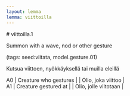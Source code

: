 ```yaml
---
layout: lemma
lemma: viittoilla
---
```


<div class="sense">
# <span class="sensename">viittoilla.1</span>

<span class="description">Summon with a wave, nod or other gesture</span>

(tags: seed:viitata, model.gesture.01)

<span class="description">Kutsua viittoen, nyökkäyksellä tai muilla eleillä</span>



A0 | Creature who gestures |   | Olio, joka viittoo |  
A1 | Creature gestured at |   | Olio, jolle viitotaan |  

</div>

